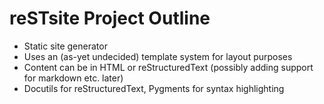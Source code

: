 reSTsite Project Outline
========================

  * Static site generator
  * Uses an (as-yet undecided) template system for layout purposes
  * Content can be in HTML or reStructuredText (possibly adding support
    for markdown etc. later)
  * Docutils for reStructuredText, Pygments for syntax highlighting
